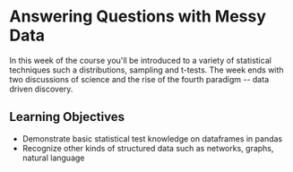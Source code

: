# Answering Questions with Messy Data

In this week of the course you'll be introduced to a variety of statistical techniques such a distributions, sampling and t-tests. The week ends with two discussions of science and the rise of the fourth paradigm -- data driven discovery.

## Learning Objectives

- Demonstrate basic statistical test knowledge on dataframes in pandas
- Recognize other kinds of structured data such as networks, graphs, natural language